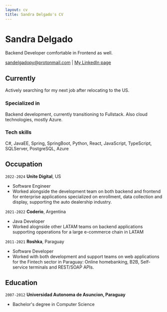 ```yaml
---
layout: cv
title: Sandra Delgado's CV
---
```

# Sandra Delgado
Backend Developer comfortable in Frontend as well.

<div id="webaddress">
<a href="sandelgadopy@protonmail.com">sandelgadopy@protonmail.com</a>
| <a href="www.linkedin.com/in/sandra-meza-delgado-381b5527">My LinkedIn page</a>
</div>


## Currently

Actively searching for my next job after relocating to the US.

### Specialized in

Backend development, currently transitioning to Fullstack. Also cloud technologies, mostly Azure.


### Tech skills

C#, JavaEE, Spring, SpringBoot, Python, React, JavaScript, TypeScript, SQLServer, PostgreSQL, Azure


## Occupation

`2022-2024`
__Unite Digital__, US

- Software Engineer
- Worked alongside the development team on both backend and frontend for enterprise applications specialized on enrollment, data collection and display, supporting the auto dealership industry.

`2021-2022`
__Coderio__, Argentina

- Java Developer
- Worked alognside other LATAM teams on backend applications supporting opperations for a large e-commerce chain in LATAM

`2011-2021`
__Roshka__, Paraguay

- Software Developer
- Worked with both development and support teams on web applications for the Fintech sector in Paraguay: Online homebanking, B2B, Self-service terminals and REST/SOAP APIs.


## Education

`2007-2012`
__Universidad Autonoma de Asuncion, Paraguay__

- Bachelor's degree in Computer Science

<!-- ### Footer

Last updated: May 2025 -->


